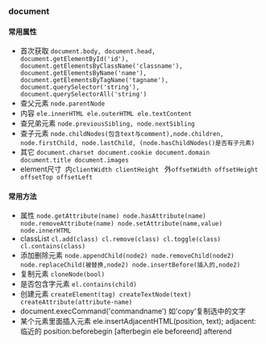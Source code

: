 ### document
#### 常用属性
* 首次获取 `document.body, document.head, document.getElementById('id'), document.getElementsByClassName('classname'), document.getElementsByName('name'), document.getElementsByTagName('tagname'), document.querySelector('string'), document.querySelectorAll('string')`
* 查父元素 `node.parentNode`
* 内容 `ele.innerHTML ele.outerHTML ele.textContent`
* 查兄弟元素 `node.previousSibling, node.nextSibling`
* 查子元素 `node.childNodes(包含text与comment),node.children, node.firstChild, node.lastChild, (node.hasChildNodes()是否有子元素)`
* 其它 `document.charset document.cookie document.domain document.title document.images`
* element尺寸  内`clientWidth clientHeight ` 外`offsetWidth offsetHeight offsetTop offsetLeft`
#### 常用方法
* 属性 `node.getAttribute(name) node.hasAttribute(name) node.removeAttribute(name) node.setAttribute(name,value) node.innerHTML`
* classList `cl.add(class) cl.remove(class) cl.toggle(class) cl.contains(class)`
* 添加删除元素 `node.appendChild(node2) node.removeChild(node2) node.replaceChild(被替换,node2) node.insertBefore(插入的,node2)`
* 复制元素 `cloneNode(bool)`
* 是否包含字元素 `el.contains(child)`
* 创建元素 `createElement(tag) createTextNode(text) createAttribute(attribute-name)`
* document.execCommand('commandname') 如'copy'复制选中的文字
* 某个元素里面插入元素 ele.insertAdjacentHTML(position, text); adjacent:临近的 position:beforebegin [afterbegin ele beforeend] afterend